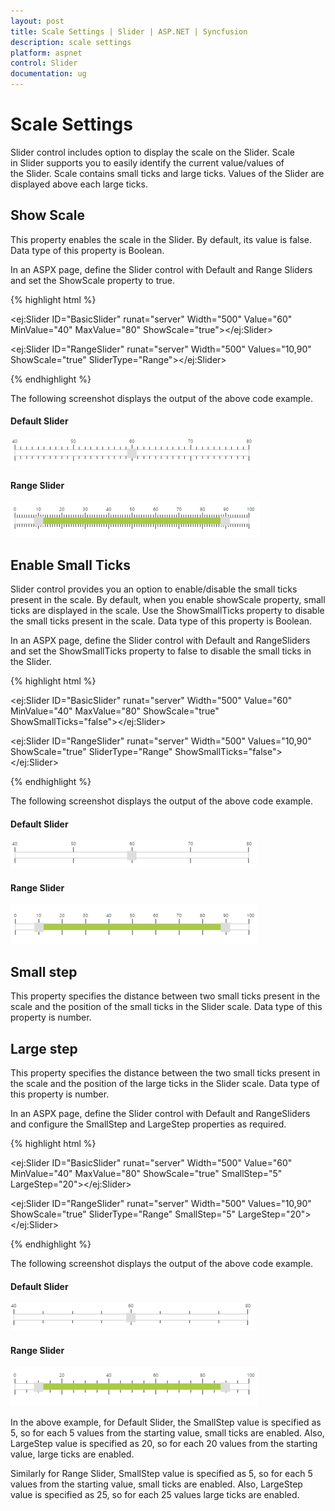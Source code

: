 ```yaml
---
layout: post
title: Scale Settings | Slider | ASP.NET | Syncfusion
description: scale settings
platform: aspnet
control: Slider
documentation: ug
---
```


# Scale Settings

Slider control includes option to display the scale on the Slider. Scale in Slider supports you to easily identify the current value/values of the Slider. Scale contains small ticks and large ticks. Values of the Slider are displayed above each large ticks.

## Show Scale

This property enables the scale in the Slider. By default, its value is false. Data type of this property is Boolean.

In an ASPX page, define the Slider control with Default and Range Sliders and set the ShowScale property to true. 

{% highlight html %}

<ej:Slider ID="BasicSlider" runat="server" Width="500" Value="60" MinValue="40" MaxValue="80" ShowScale="true"></ej:Slider>

<ej:Slider ID="RangeSlider" runat="server" Width="500" Values="10,90" ShowScale="true" SliderType="Range"></ej:Slider>

{% endhighlight %}



The following screenshot displays the output of the above code example.

#### Default Slider

 ![](Scale-Settings_images/Scale-Settings_img1.png)



#### Range Slider

 ![](Scale-Settings_images/Scale-Settings_img2.png)



## Enable Small Ticks

Slider control provides you an option to enable/disable the small ticks present in the scale. By default, when you enable showScale property, small ticks are displayed in the scale. Use the ShowSmallTicks property to disable the small ticks present in the scale. Data type of this property is Boolean.

In an ASPX page, define the Slider control with Default and RangeSliders and set the ShowSmallTicks property to false to disable the small ticks in the Slider. 

{% highlight html %}

<ej:Slider ID="BasicSlider" runat="server" Width="500" Value="60" MinValue="40" MaxValue="80" ShowScale="true" ShowSmallTicks="false"></ej:Slider>

<ej:Slider ID="RangeSlider" runat="server" Width="500" Values="10,90" ShowScale="true" SliderType="Range" ShowSmallTicks="false"></ej:Slider>

{% endhighlight %}



The following screenshot displays the output of the above code example.

#### Default Slider

![](Scale-Settings_images/Scale-Settings_img3.png)



#### Range Slider

![](Scale-Settings_images/Scale-Settings_img4.png)



## Small step

This property specifies the distance between two small ticks present in the scale and the position of the small ticks in the Slider scale. Data type of this property is number.

## Large step

This property specifies the distance between the two small ticks present in the scale and the position of the large ticks in the Slider scale. Data type of this property is number.

In an ASPX page, define the Slider control with Default and RangeSliders and configure the SmallStep and LargeStep properties as required. 

{% highlight html %}

<ej:Slider ID="BasicSlider" runat="server" Width="500" Value="60" MinValue="40" MaxValue="80" ShowScale="true" SmallStep="5" LargeStep="20"></ej:Slider>

<ej:Slider ID="RangeSlider" runat="server" Width="500" Values="10,90" ShowScale="true" SliderType="Range" SmallStep="5" LargeStep="20"></ej:Slider>

{% endhighlight %}



The following screenshot displays the output of the above code example.

#### Default Slider

![](Scale-Settings_images/Scale-Settings_img5.png)



#### Range Slider

![](Scale-Settings_images/Scale-Settings_img6.png)



In the above example, for Default Slider, the SmallStep value is specified as 5, so for each 5 values from the starting value, small ticks are enabled. Also, LargeStep value is specified as 20, so for each 20 values from the starting value, large ticks are enabled.

Similarly for Range Slider, SmallStep value is specified as 5, so for each 5 values from the starting value, small ticks are enabled. Also, LargeStep value is specified as 25, so for each 25 values large ticks are enabled.

